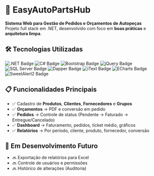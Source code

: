 <h1>🚗 EasyAutoPartsHub</h1>

<p><strong>Sistema Web para Gestão de Pedidos e Orçamentos de Autopeças</strong><br>
Projeto full stack em .NET, desenvolvido com foco em <strong>boas práticas</strong> e <strong>arquitetura limpa</strong>.</p>

<h2>🛠️ Tecnologias Utilizadas</h2>

<p>
  <img src="https://img.shields.io/badge/.NET-512BD4?logo=dotnet&logoColor=white&style=for-the-badge" alt=".NET Badge" />
  <img src="https://img.shields.io/badge/C%23-239120?logo=csharp&logoColor=white&style=for-the-badge" alt="C# Badge" />
  <img src="https://img.shields.io/badge/Bootstrap-7952B3?logo=bootstrap&logoColor=white&style=for-the-badge" alt="Bootstrap Badge" />
  <img src="https://img.shields.io/badge/jQuery-0769AD?logo=jquery&logoColor=white&style=for-the-badge" alt="jQuery Badge" />
  <img src="https://img.shields.io/badge/SQL%20Server-CC2927?logo=microsoftsqlserver&logoColor=white&style=for-the-badge" alt="SQL Server Badge" />
  <img src="https://img.shields.io/badge/Dapper-1572B6?style=for-the-badge&color=0d6efd" alt="Dapper Badge" />
  <img src="https://img.shields.io/badge/iText-PDF-blue?style=for-the-badge" alt="iText Badge" />
  <img src="https://img.shields.io/badge/ECharts-FF5722?logo=apacheecharts&logoColor=white&style=for-the-badge" alt="ECharts Badge" />
  <img src="https://img.shields.io/badge/SweetAlert2-FF4081?style=for-the-badge" alt="SweetAlert2 Badge" />
</p>

<h2>📋 Funcionalidades Principais</h2>
<ul>
  <li>✅ Cadastro de <strong>Produtos</strong>, <strong>Clientes</strong>, <strong>Fornecedores</strong> e <strong>Grupos</strong></li>
  <li>✅ <strong>Orçamentos</strong> → PDF e conversão em pedido</li>
  <li>✅ <strong>Pedidos</strong> → Controle de status (Pendente → Faturado → Entregue/Cancelado)</li>
  <li>✅ <strong>Dashboard</strong> → Faturamento, pedidos, ticket médio, gráficos</li>
  <li>✅ <strong>Relatórios</strong> → Por período, cliente, produto, fornecedor, conversão</li>
</ul>

<h2>🚀 Em Desenvolvimento Futuro</h2>
<ul>
  <li>🔜 Exportação de relatórios para Excel</li>
  <li>🔜 Controle de usuários e permissões</li>
  <li>🔜 Histórico de alterações (Auditoria)</li>
</ul>
